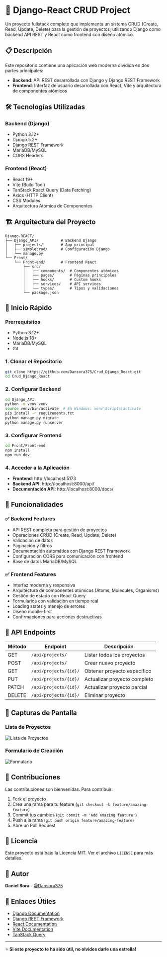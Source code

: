 # 🚀 Django-React CRUD Project

Un proyecto fullstack completo que implementa un sistema CRUD (Create, Read, Update, Delete) para la gestión de proyectos, utilizando Django como backend API REST y React como frontend con diseño atómico.

## 📋 Descripción

Este repositorio contiene una aplicación web moderna dividida en dos partes principales:

- **Backend**: API REST desarrollada con Django y Django REST Framework
- **Frontend**: Interfaz de usuario desarrollada con React, Vite y arquitectura de componentes atómicos

## 🛠️ Tecnologías Utilizadas

### Backend (Django)
- Python 3.12+
- Django 5.2+
- Django REST Framework
- MariaDB/MySQL
- CORS Headers

### Frontend (React)
- React 19+
- Vite (Build Tool)
- TanStack React Query (Data Fetching)
- Axios (HTTP Client)
- CSS Modules
- Arquitectura Atómica de Componentes

## 🏗️ Arquitectura del Proyecto

```
Django-REACT/
├── Django_API/          # Backend Django
│   ├── projects/        # App principal
│   ├── simplecrud/      # Configuración Django
│   └── manage.py
└── Front/
    └── Front-end/       # Frontend React
        ├── src/
        │   ├── components/  # Componentes atómicos
        │   ├── pages/       # Páginas principales
        │   ├── hooks/       # Custom hooks
        │   ├── services/    # API services
        │   └── types/       # Tipos y validaciones
        └── package.json
```

## 🚀 Inicio Rápido

### Prerrequisitos
- Python 3.12+
- Node.js 18+
- MariaDB/MySQL
- Git

### 1. Clonar el Repositorio
```bash
git clone https://github.com/Dansora375/Crud_Django_React.git
cd Crud_Django_React
```

### 2. Configurar Backend
```bash
cd Django_API
python -m venv venv
source venv/bin/activate  # En Windows: venv\Scripts\activate
pip install -r requirements.txt
python manage.py migrate
python manage.py runserver
```

### 3. Configurar Frontend
```bash
cd Front/Front-end
npm install
npm run dev
```

### 4. Acceder a la Aplicación
- **Frontend**: http://localhost:5173
- **Backend API**: http://localhost:8000/api/
- **Documentación API**: http://localhost:8000/docs/

## 📖 Funcionalidades

### ✅ Backend Features
- API REST completa para gestión de proyectos
- Operaciones CRUD (Create, Read, Update, Delete)
- Validación de datos
- Paginación y filtros
- Documentación automática con Django REST Framework
- Configuración CORS para comunicación con frontend
- Base de datos MariaDB/MySQL

### ✅ Frontend Features
- Interfaz moderna y responsiva
- Arquitectura de componentes atómicos (Atoms, Molecules, Organisms)
- Gestión de estado con React Query
- Formularios con validación en tiempo real
- Loading states y manejo de errores
- Diseño mobile-first
- Confirmaciones para acciones destructivas

## 🔄 API Endpoints

| Método | Endpoint | Descripción |
|--------|----------|-------------|
| GET | `/api/projects/` | Listar todos los proyectos |
| POST | `/api/projects/` | Crear nuevo proyecto |
| GET | `/api/projects/{id}/` | Obtener proyecto específico |
| PUT | `/api/projects/{id}/` | Actualizar proyecto completo |
| PATCH | `/api/projects/{id}/` | Actualizar proyecto parcial |
| DELETE | `/api/projects/{id}/` | Eliminar proyecto |

## 📱 Capturas de Pantalla

### Lista de Proyectos
![Lista de Proyectos](docs/images/project-list.png)

### Formulario de Creación
![Formulario](docs/images/project-form.png)

## 🤝 Contribuciones

Las contribuciones son bienvenidas. Para contribuir:

1. Fork el proyecto
2. Crea una rama para tu feature (`git checkout -b feature/amazing-feature`)
3. Commit tus cambios (`git commit -m 'Add amazing feature'`)
4. Push a la rama (`git push origin feature/amazing-feature`)
5. Abre un Pull Request

## 📄 Licencia

Este proyecto está bajo la Licencia MIT. Ver el archivo `LICENSE` para más detalles.

## 👤 Autor

**Daniel Sora** - [@Dansora375](https://github.com/Dansora375)

## 🔗 Enlaces Útiles

- [Django Documentation](https://docs.djangoproject.com/)
- [Django REST Framework](https://www.django-rest-framework.org/)
- [React Documentation](https://react.dev/)
- [Vite Documentation](https://vitejs.dev/)
- [TanStack Query](https://tanstack.com/query/)

---

⭐ **Si este proyecto te ha sido útil, no olvides darle una estrella!**
